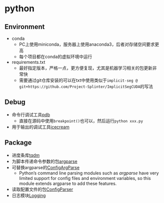 # python

## Environment

- conda
  - PC上使用miniconda，服务器上使用anaconda3，后者对存储空间要求更高
  - 每个项目都在conda的虚拟环境中运行
- requirements.txt
  - 最好指定版本，严格一点，更方便复现，尤其是机器学习相关的包更新非常快
  - 需要通过git仓库安装的可以在txt中使用类似于`implicit-seg @ git+https://github.com/Project-Splinter/ImplicitSegCUDA`的写法



## Debug

- 命令行调试工具[pdb](https://www.jianshu.com/p/8e5fb5fe0931)
  - 直接在源码中使用`breakpoint()`也可以，然后运行`python xxx.py`
- 用于输出的调试工具[icecream](https://blog.csdn.net/CoderPai/article/details/113784550)



## Package

- 进度条库[tqdm](https://zhuanlan.zhihu.com/p/163613814)
- 为脚本传递命令参数的包[argparse](https://blog.csdn.net/RudeTomatoes/article/details/117003291)
- 可替换argparse的[ConfigArgParse](https://blog.csdn.net/fengbingchun/article/details/129333101)
  - Python’s command line parsing modules such as *argparse* have very limited support for config files and environment variables, so this module extends argparse to add these features.
- 读取配置文件的包[ConfigParser](https://www.cnblogs.com/ming5218/p/7965973.html)
- 日志模块[Logging](https://zhuanlan.zhihu.com/p/166671955)
